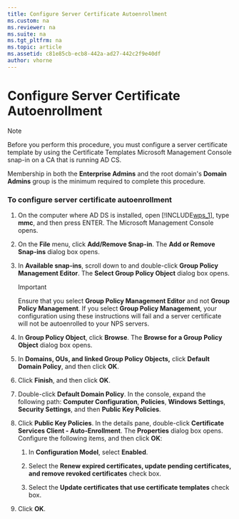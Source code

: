 ```yaml
---
title: Configure Server Certificate Autoenrollment
ms.custom: na
ms.reviewer: na
ms.suite: na
ms.tgt_pltfrm: na
ms.topic: article
ms.assetid: c81e85cb-ecb8-442a-ad27-442c2f9e40df
author: vhorne
---
```

# Configure Server Certificate Autoenrollment
  
> [!NOTE]  
> Before you perform this procedure, you must configure a server certificate template by using the Certificate Templates Microsoft Management Console snap\-in on a CA that is running AD CS.  
  
Membership in both the **Enterprise Admins** and the root domain's **Domain Admins** group is the minimum required to complete this procedure.  
  
### To configure server certificate autoenrollment  
  
1.  On the computer where AD DS is installed, open [!INCLUDE[wps_1](../Token/wps_1_md.md)], type **mmc**, and then press ENTER. The Microsoft Management Console opens.  
  
2.  On the **File** menu, click **Add\/Remove Snap\-in**. The **Add or Remove Snap\-ins** dialog box opens.  
  
3.  In **Available snap\-ins**, scroll down to and double\-click **Group Policy Management Editor**. The **Select Group Policy Object** dialog box opens.  
  
    > [!IMPORTANT]  
    > Ensure that you select **Group Policy Management Editor** and not **Group Policy Management**. If you select **Group Policy Management**, your configuration using these instructions will fail and a server certificate will not be autoenrolled to your NPS servers.  
  
4.  In **Group Policy Object**, click **Browse**. The **Browse for a Group Policy Object** dialog box opens.  
  
5.  In **Domains, OUs, and linked Group Policy Objects,** click **Default Domain Policy**, and then click **OK**.  
  
6.  Click **Finish**, and then click **OK**.  
  
7.  Double\-click **Default Domain Policy**. In the console, expand the following path: **Computer Configuration**, **Policies**, **Windows Settings**, **Security Settings**, and then **Public Key Policies**.  
  
8.  Click **Public Key Policies**. In the details pane, double\-click **Certificate Services Client \- Auto\-Enrollment**. The **Properties** dialog box opens. Configure the following items, and then click **OK**:  
  
    1.  In **Configuration Model**, select **Enabled**.  
  
    2.  Select the **Renew expired certificates, update pending certificates, and remove revoked certificates** check box.  
  
    3.  Select the **Update certificates that use certificate templates** check box.  
  
9. Click **OK**.  
  
